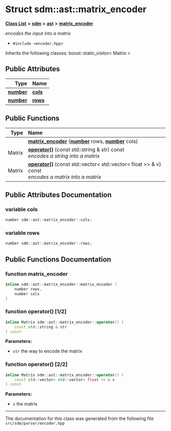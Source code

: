 
<NavBar active_item_id="2"/>

# Struct sdm::ast::matrix\_encoder


[**Class List**](annotated.md) **>** [**sdm**](namespacesdm.md) **>** [**ast**](namespacesdm_1_1ast.md) **>** [**matrix\_encoder**](structsdm_1_1ast_1_1matrix__encoder.md)



_encodes the input into a matrix_ 

* `#include <encoder.hpp>`



Inherits the following classes: boost::static_visitor< Matrix >










## Public Attributes

| Type | Name |
| ---: | :--- |
|  [**number**](namespacesdm.md#typedef-number) | [**cols**](structsdm_1_1ast_1_1matrix__encoder.md#variable-cols)  <br> |
|  [**number**](namespacesdm.md#typedef-number) | [**rows**](structsdm_1_1ast_1_1matrix__encoder.md#variable-rows)  <br> |


## Public Functions

| Type | Name |
| ---: | :--- |
|   | [**matrix\_encoder**](structsdm_1_1ast_1_1matrix__encoder.md#function-matrix-encoder) ([**number**](namespacesdm.md#typedef-number) rows, [**number**](namespacesdm.md#typedef-number) cols) <br> |
|  Matrix | [**operator()**](structsdm_1_1ast_1_1matrix__encoder.md#function-operator()-1-2) (const std::string & str) const<br>_encodes a string into a matrix_  |
|  Matrix | [**operator()**](structsdm_1_1ast_1_1matrix__encoder.md#function-operator()-2-2) (const std::vector&lt; std::vector&lt; float &gt;&gt; & v) const<br>_encodes a matrix into a matrix_  |








## Public Attributes Documentation


### variable cols 


```cpp
number sdm::ast::matrix_encoder::cols;
```



### variable rows 


```cpp
number sdm::ast::matrix_encoder::rows;
```


## Public Functions Documentation


### function matrix\_encoder 


```cpp
inline sdm::ast::matrix_encoder::matrix_encoder (
    number rows,
    number cols
) 
```



### function operator() [1/2]


```cpp
inline Matrix sdm::ast::matrix_encoder::operator() (
    const std::string & str
) const
```




**Parameters:**


* `str` the way to encode the matrix 



        

### function operator() [2/2]


```cpp
inline Matrix sdm::ast::matrix_encoder::operator() (
    const std::vector< std::vector< float >> & v
) const
```




**Parameters:**


* `v` the matrix 



        

------------------------------
The documentation for this class was generated from the following file `src/sdm/parser/encoder.hpp`